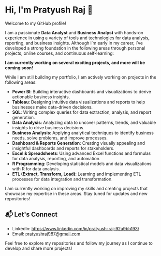 # Hi, I'm Pratyush Raj 👋

Welcome to my GitHub profile!

I am a passionate **Data Analyst** and **Business Analyst** with hands-on experience in using a variety of tools and technologies for data analysis, reporting, and business insights. Although I’m early in my career, I’ve developed a strong foundation in the following areas through personal projects, online courses, and continuous self-learning:


**I am currently working on several exciting projects, and more will be coming soon!**

While I am still building my portfolio, I am actively working on projects in the following areas:

- **Power BI**: Building interactive dashboards and visualizations to derive actionable business insights.
- **Tableau**: Designing intuitive data visualizations and reports to help businesses make data-driven decisions.
- **SQL**: Writing complex queries for data extraction, analysis, and report generation.
- **Data Analysis**: Analyzing data to uncover patterns, trends, and valuable insights to drive business decisions.
- **Business Analysis**: Applying analytical techniques to identify business needs, solve problems, and improve processes.
- **Dashboard & Reports Generation**: Creating visually appealing and insightful dashboards and reports for stakeholders.
- **Excel & Spreadsheets**: Using advanced Excel functions and formulas for data analysis, reporting, and automation.
- **R Programming**: Developing statistical models and data visualizations with R for data analysis.
- **ETL (Extract, Transform, Load)**: Learning and implementing ETL processes for data integration and transformation.

I am currently working on improving my skills and creating projects that showcase my expertise in these areas. Stay tuned for updates and new repositories!

## 📬 Let's Connect
- LinkedIn: https://www.linkedin.com/in/pratyush-raj-92a9bb193/
- Email: pratyushraj987@gmail.com

Feel free to explore my repositories and follow my journey as I continue to develop and share more projects!
